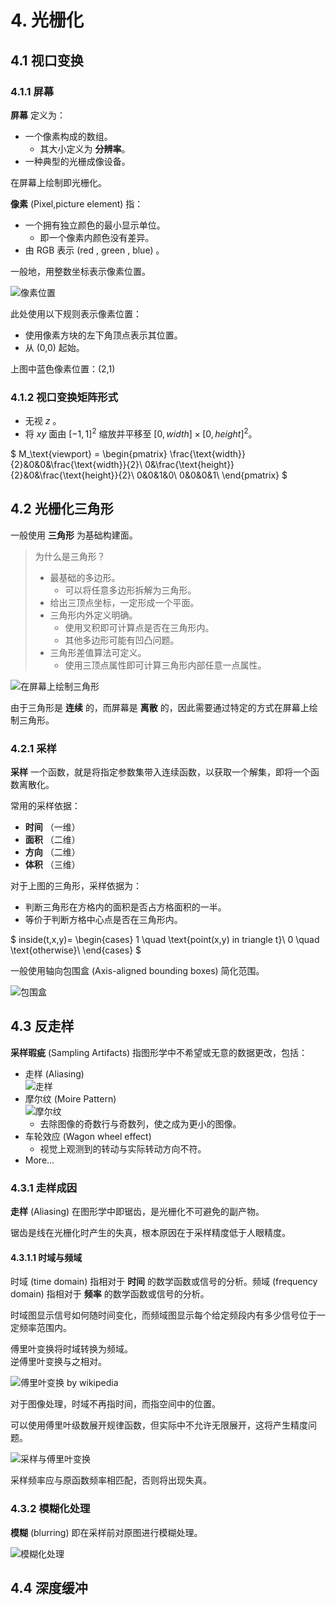 # 4. 光栅化

## 4.1 视口变换

### 4.1.1 屏幕

**屏幕** 定义为：

- 一个像素构成的数组。
  - 其大小定义为 **分辨率**。
- 一种典型的光栅成像设备。

在屏幕上绘制即光栅化。

**像素** (Pixel,picture element) 指：

- 一个拥有独立颜色的最小显示单位。
  - 即一个像素内颜色没有差异。
- 由 RGB 表示 (red , green , blue) 。

一般地，用整数坐标表示像素位置。

![像素位置](../pic/posOfPixel.png)

此处使用以下规则表示像素位置：

- 使用像素方块的左下角顶点表示其位置。
- 从 (0,0) 起始。

上图中蓝色像素位置：(2,1)

### 4.1.2 视口变换矩阵形式

- 无视 $z$ 。
- 将 $xy$ 面由 $[-1,1]^2$ 缩放并平移至 $[0,width]\times[0,height]^2$。

$
M_\text{viewport} =
\begin{pmatrix}
\frac{\text{width}}{2}&0&0&\frac{\text{width}}{2}\\
0&\frac{\text{height}}{2}&0&\frac{\text{height}}{2}\\
0&0&1&0\\
0&0&0&1\\
\end{pmatrix}
$

## 4.2 光栅化三角形

一般使用 **三角形** 为基础构建面。

> 为什么是三角形？
>
> - 最基础的多边形。
>   - 可以将任意多边形拆解为三角形。
> - 给出三顶点坐标，一定形成一个平面。
> - 三角形内外定义明确。
>   - 使用叉积即可计算点是否在三角形内。
>   - 其他多边形可能有凹凸问题。
> - 三角形差值算法可定义。
>   - 使用三顶点属性即可计算三角形内部任意一点属性。

![在屏幕上绘制三角形](../pic/rasterization.png)

由于三角形是 **连续** 的，而屏幕是 **离散** 的，因此需要通过特定的方式在屏幕上绘制三角形。

### 4.2.1 采样

**采样** 一个函数，就是将指定参数集带入连续函数，以获取一个解集，即将一个函数离散化。

常用的采样依据：

- **时间** （一维）
- **面积** （二维）
- **方向** （二维）
- **体积** （三维）

对于上图的三角形，采样依据为：

- 判断三角形在方格内的面积是否占方格面积的一半。
- 等价于判断方格中心点是否在三角形内。

$
inside(t,x,y)=
\begin{cases}
1 \quad \text{point(x,y) in triangle t}\\
0 \quad \text{otherwise}\\
\end{cases}
$

一般使用轴向包围盒 (Axis-aligned bounding boxes) 简化范围。

![包围盒](../pic/boundingBox.png)

## 4.3 反走样

**采样瑕疵** (Sampling Artifacts) 指图形学中不希望或无意的数据更改，包括：

- 走样 (Aliasing)  
  ![走样](../pic/aliasing.png)
- 摩尔纹 (Moire Pattern)  
  ![摩尔纹](../pic/moirePattern.png)
  - 去除图像的奇数行与奇数列，使之成为更小的图像。
- 车轮效应 (Wagon wheel effect)
  - 视觉上观测到的转动与实际转动方向不符。
- More...

### 4.3.1 走样成因

**走样** (Aliasing) 在图形学中即锯齿，是光栅化不可避免的副产物。

锯齿是线在光栅化时产生的失真，根本原因在于采样精度低于人眼精度。

#### 4.3.1.1 时域与频域

时域 (time domain) 指相对于 **时间** 的数学函数或信号的分析。频域 (frequency domain) 指相对于 **频率** 的数学函数或信号的分析。

时域图显示信号如何随时间变化，而频域图显示每个给定频段内有多少信号位于一定频率范围内。

傅里叶变换将时域转换为频域。  
逆傅里叶变换与之相对。  

![傅里叶变换 by wikipedia](<../pic/fourier_transform_time_and_frequency_domains_(small)_from_wiki.gif>)

对于图像处理，时域不再指时间，而指空间中的位置。

可以使用傅里叶级数展开规律函数，但实际中不允许无限展开，这将产生精度问题。

![采样与傅里叶变换](../pic/sampling.png)

采样频率应与原函数频率相匹配，否则将出现失真。

### 4.3.2 模糊化处理

**模糊** (blurring) 即在采样前对原图进行模糊处理。

![模糊化处理](../pic/pre-filter.png)

## 4.4 深度缓冲
